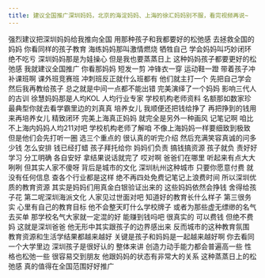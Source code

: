 ```yaml
---
title: 建议全国推广深圳妈妈，北京的海淀妈妈、上海的徐汇妈妈别不服，看完视频再说~
---
```

强烈建议把深圳妈妈给我推向全国
用那种孩子和我都要好的松弛感
去拯救全国的妈妈
你看同样的孩子教育
海练妈妈那叫激情燃烧
牺牲自己
学会妈妈叫巧妙闭环
绝不吃亏
深圳妈妈那是为娃操心
但是我也要蒸蒸日上
这种妈妈孩子都要更好的松弛感
我就建议全国推广
你看那妈妈
短发一剪
冲锋衣一穿
运动鞋一蹬
带着孩子冲补课班啊
课外班竞赛班
冲刺班反正就什么班都有
他们就主打一个
先把自己学会
然后我再教给孩子
总之就是中间一点都不能出错
完美演绎了一个妈妈
影响三代人的古训
徐慧妈妈那是人均KOL
人均行业专家
学校机构老师资料
名额那如数家珍
最典型你就去看学霸里边的刘真真
培养女儿
我顺便还把钱给挣了
再把挣到的钱用来再培养女儿
精致闭环
完美上海真正妈妈
就完全是另外一种画风
记笔记啊
咱比不上海内妈妈人均211对吧
学校机构老师了解咱
不像上海妈妈一样要细致到极致
但是他们会先打听一圈
选三个重点的
很认真的听完介绍
然后充满笑容真诚的问多少钱
怎么安排
钱已经打蜡
孩子拜托给你
妈妈们负责
搞钱搞资源
孩子就负
责好好学习
分工明确
各自安好
拿结果说话就完了
哎对啊
爸爸们在哪里
听起来有点大大咧咧
但其实人家不傻呀
背后是城市的文化
深圳杭州这种城市
只要你愿意付费
就没有任何信息
查各个行业都是这样
绝不再四处免费记笔记上浪费时间
所以深圳优质的教育资源
其实是妈妈们用真金白银验证出来的
这些妈妈依然会挣钱
舍得给孩子花
第二呢深圳海派文化
人家见过世面对吧
知道好的教育长什么样子
第三很务实
心里有自己的教育目标
他不会整天盯什么学校牌子
或者为那些虚无缥缈的名气去买单
那学校名气大家就一定混的好
能赚到钱吗吧
很真实的
可以费钱
但绝不费妈
这就是深圳爸爸
他无形中其实跟孩子的边界感出来
反而城市的这种教育氛围
教育资源和生活学结果都越来越好
关键是孩子和妈妈是一起越来越好啊
你去看同一个大学里边
深圳孩子是很好认的
整体来讲
创造力动手能力都会普遍高一些
性格也松弛一些
很容易交到朋友
他跟妈妈的状态有非常大的关系
这种蒸蒸日上的松弛感
真的值得在全国范围好好推广
